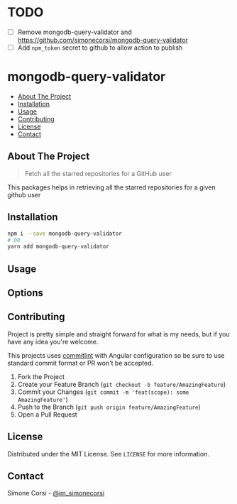 # TODO

- [ ] Remove mongodb-query-validator and https://github.com/simonecorsi/mongodb-query-validator
- [ ] Add `npm_token` secret to github to allow action to publish

# mongodb-query-validator

<!-- PROJECT SHIELDS -->

<!-- ![tests](https://github.com/simonecorsi/mongodb-query-validator/workflows/test/badge.svg) -->

<!-- toc -->

- [About The Project](#about-the-project)
- [Installation](#installation)
- [Usage](#usage)
- [Contributing](#contributing)
- [License](#license)
- [Contact](#contact)

<!-- tocstop -->

## About The Project

> Fetch all the starred repositories for a GitHub user

This packages helps in retrieving all the starred repositories for a given github user

<!-- GETTING STARTED -->

## Installation

```sh
npm i --save mongodb-query-validator
# OR
yarn add mongodb-query-validator
```

<!-- USAGE EXAMPLES -->

## Usage


## Options

<!-- CONTRIBUTING -->
## Contributing

Project is pretty simple and straight forward for what is my needs, but if you have any idea you're welcome.

This projects uses [commitlint](https://commitlint.js.org/) with Angular configuration so be sure to use standard commit format or PR won't be accepted.

1. Fork the Project
2. Create your Feature Branch (`git checkout -b feature/AmazingFeature`)
3. Commit your Changes (`git commit -m 'feat(scope): some AmazingFeature'`)
4. Push to the Branch (`git push origin feature/AmazingFeature`)
5. Open a Pull Request

<!-- LICENSE -->

## License

Distributed under the MIT License. See `LICENSE` for more information.

<!-- CONTACT -->

## Contact

Simone Corsi - [@im_simonecorsi](https://twitter.com/im_simonecorsi)
